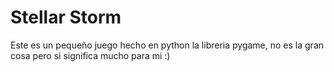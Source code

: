 # Stellar Storm 
Este es un pequeño juego hecho en python la libreria pygame, no es la gran cosa pero si significa mucho para mi :)
